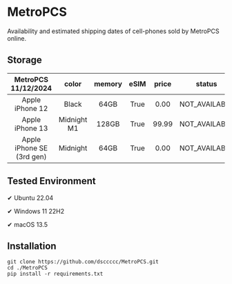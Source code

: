 # MetroPCS
Availability and estimated shipping dates of cell-phones sold by MetroPCS online.
## Storage
|MetroPCS 11/12/2024|color|memory|eSIM|price|status|shipping from|shipping to|
|:--:|:--:|:--:|:--:|:--:|:--:|:--:|:--:|
|Apple iPhone 12|Black|64GB|True|0.00|NOT_AVAILABLE|11/19/2024|11/25/2024|
|Apple iPhone 13|Midnight M1|128GB|True|99.99|NOT_AVAILABLE|11/19/2024|11/25/2024|
|Apple iPhone SE (3rd gen)|Midnight|64GB|True|0.00|NOT_AVAILABLE|11/19/2024|11/25/2024|

## Tested Environment
✔ Ubuntu 22.04

✔ Windows 11 22H2

✔ macOS 13.5
## Installation
```
git clone https://github.com/dsccccc/MetroPCS.git
cd ./MetroPCS
pip install -r requirements.txt
```
